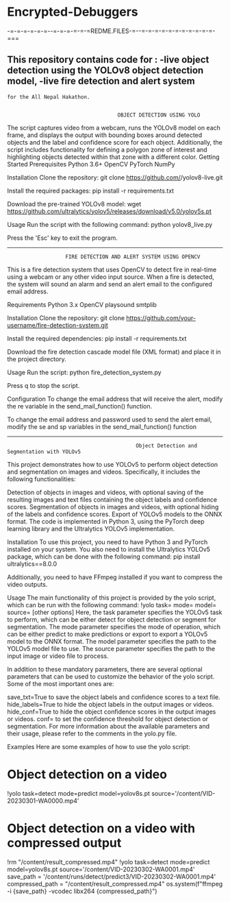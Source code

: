 # Encrypted-Debuggers
-=-=-=-=-=-=--=-=-=-=-=-=REDME.FILES-=--=-=-=-=-=-=-=-=-=-=-=-===

This repository contains code for :
  -live object detection using the YOLOv8 object detection model,
  -live fire detection and alert system
  -
    for the All Nepal Hakathon.
    
    
                                        OBJECT DETECTION USING YOLO
The script captures video from a webcam, runs the YOLOv8 model on each frame, and displays the output with bounding boxes around detected objects and the label and confidence score for each object.
Additionally, the script includes functionality for defining a polygon zone of interest and highlighting objects detected within that zone with a different color.
Getting Started
Prerequisites
  Python 3.6+
  OpenCV
  PyTorch
  NumPy
  
Installation
Clone the repository:
git clone https://github.com/<your-username>/yolov8-live.git

Install the required packages:
pip install -r requirements.txt

Download the pre-trained YOLOv8 model:
wget https://github.com/ultralytics/yolov5/releases/download/v5.0/yolov5s.pt

Usage
Run the script with the following command:
python yolov8_live.py

Press the 'Esc' key to exit the program.

------------------------------------------------------------------------------------------------------------------------------------

                       FIRE DETECTION AND ALERT SYSTEM USING OPENCV                                
This is a fire detection system that uses OpenCV to detect fire in real-time using a webcam or any other video input source. When a fire is detected, the system will sound an alarm and send an alert email to the configured email address.

Requirements
  Python 3.x
  OpenCV
  playsound
  smtplib
 
Installation
Clone the repository:
git clone https://github.com/your-username/fire-detection-system.git

Install the required dependencies:
pip install -r requirements.txt

Download the fire detection cascade model file (XML format) and place it in the project directory.

Usage
Run the script:
python fire_detection_system.py

Press q to stop the script.

Configuration
To change the email address that will receive the alert, modify the re variable in the send_mail_function() function.

To change the email address and password used to send the alert email, modify the se and sp variables in the send_mail_function() function
  
  ---------------------------------------------------------------------------------------------------------------------------------------------------------
                  
                                              Object Detection and Segmentation with YOLOv5
This project demonstrates how to use YOLOv5 to perform object detection and segmentation on images and videos. Specifically, it includes the following functionalities:

Detection of objects in images and videos, with optional saving of the resulting images and text files containing the object labels and confidence scores.
Segmentation of objects in images and videos, with optional hiding of the labels and confidence scores.
Export of YOLOv5 models to the ONNX format.
The code is implemented in Python 3, using the PyTorch deep learning library and the Ultralytics YOLOv5 implementation.

Installation
To use this project, you need to have Python 3 and PyTorch installed on your system. You also need to install the Ultralytics YOLOv5 package, which can be done with the following command:
pip install ultralytics==8.0.0
  
Additionally, you need to have FFmpeg installed if you want to compress the video outputs.
  
Usage
The main functionality of this project is provided by the yolo script, which can be run with the following command:
!yolo task=<task> mode=<mode> model=<model> source=<source> [other options]
Here, the task parameter specifies the YOLOv5 task to perform, which can be either detect for object detection or segment for segmentation. The mode parameter specifies the mode of operation, which can be either predict to make predictions or export to export a YOLOv5 model to the ONNX format. The model parameter specifies the path to the YOLOv5 model file to use. The source parameter specifies the path to the input image or video file to process.

In addition to these mandatory parameters, there are several optional parameters that can be used to customize the behavior of the yolo script. Some of the most important ones are:

save_txt=True to save the object labels and confidence scores to a text file.
hide_labels=True to hide the object labels in the output images or videos.
hide_conf=True to hide the object confidence scores in the output images or videos.
conf=<confidence> to set the confidence threshold for object detection or segmentation.
For more information about the available parameters and their usage, please refer to the comments in the yolo.py file.

Examples
Here are some examples of how to use the yolo script:
# Object detection on a video
!yolo task=detect mode=predict model=yolov8s.pt source='/content/VID-20230301-WA0000.mp4'

# Object detection on a video with compressed output
!rm "/content/result_compressed.mp4"
!yolo task=detect mode=predict model=yolov8s.pt source='/content/VID-20230302-WA0001.mp4' 
save_path = '/content/runs/detect/predict3/VID-20230302-WA0001.mp4'
compressed_path = "/content/result_compressed.mp4"
os.system(f"ffmpeg -i {save_path} -vcodec libx264 {compressed_path}")

